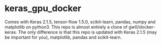 # keras_gpu_docker
Comes with Keras 2.1.5, tensor-flow 1.5.0, scikit-learn, pandas, numpy and matplotlib on python3. This repo is almost entirely a clone of gw0/docker-keras. The only difference is that this repo is updated with Keras 2.1.5 (may be important for you), matplotlib, pandas and scikit-learn. 
